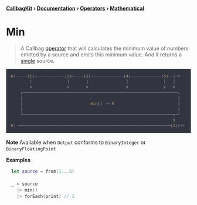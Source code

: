#### [CallbagKit][Callbag] › [Documentation][Documentation] › [Operators][Operators] › [Mathematical][Mathematical]
# Min
> A Callbag [operator][Operators] that will calculates the minimum value of numbers
> emitted by a source and emits this minimum value. And it returns a [single][Sources]
> source.

<img src="./Min.png">

<!-- ```swift
A: ────(1)─────────────(2)─────(3)──────────────(4)─────────────(5)──|─>
        │               │       │                │               │   │
        ⅴ               ⅴ       ⅴ                ⅴ               ⅴ   ⅴ
    ┌──────────────────────────────────────────────────────────────────┐
    │                                                                  │
    │                             min() -> B                           │
    │                                                                  │
    └────────────────────────────────────────────────────────────────┬─┘
                                                                     ⅴ
B: ─────────────────────────────────────────────────────────────────(1)|─>
``` -->

**Note**
Available when `Output` conforms to `BinaryInteger` or `BinaryFloatingPoint`

**Examples**

```swift
  let source = from(1...5)

  _ = source
    |> min()
    |> forEach(print) // 1
```

[Callbag]: <../../../README.md> (Callbag)
[Documentation]: <../../README.md> (Documentation)
[Operators]: <../README.md> (Operators)
[Mathematical]: <./README.md> (Mathematical)

[Sources]: <../../Sources/README.md> (Sources)